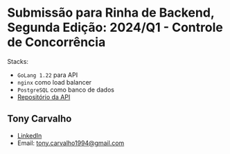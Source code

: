 # Submissão para Rinha de Backend, Segunda Edição: 2024/Q1 - Controle de Concorrência

Stacks:
- `GoLang 1.22` para API 
- `nginx` como load balancer
- `PostgreSQL` como banco de dados
- [Repositório da API](https://github.com/tonycarvalho1994/rinha_backend_2024_q1)

## Tony Carvalho
- [LinkedIn](https://www.linkedin.com/in/tony-carvalhoo/)
- Email: tony.carvalho1994@gmail.com
